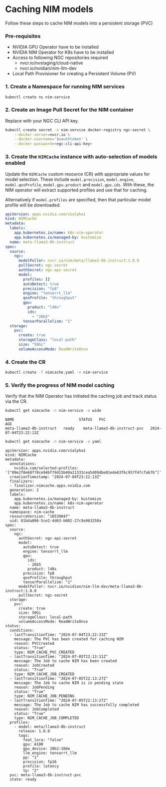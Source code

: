 # Caching NIM models
Follow these steps to cache NIM models into a persistent storage (PVC)

### Pre-requisites

* NVIDIA GPU Operator have to be installed
* NVIDIA NIM Operator for K8s have to be installed
* Access to following NGC repositories required
  - nvcr.io/nvstaging/cloud-native
  - nvcr.io/nvidian/nim-llm-dev
* Local Path Provisioner for creating a Persistent Volume (PV)

### 1. Create a Namespace for running NIM services

```sh
kubectl create ns nim-service
```

### 2. Create an Image Pull Secret for the NIM container

Replace <ngc-cli-api-key> with your NGC CLI API key.

```sh
kubectl create secret -n nim-service docker-registry ngc-secret \
    --docker-server=nvcr.io \
    --docker-username='$oauthtoken' \
    --docker-password=<ngc-cli-api-key>
```

### 3. Create the `NIMCache` instance with auto-selection of models enabled
Update the `NIMCache` custom resource (CR) with appropriate values for model selection.
These include `model.precision`, `model.engine`, `model.qosProfile`, `model.gpu.product` and `model.gpu.ids`.
With these, the NIM operator will extract supported profiles and use that for caching.

Alternatively if `model.profiles` are specified, then that particular model profile will be downloaded.

```yaml
apiVersion: apps.nvidia.com/v1alpha1
kind: NIMCache
metadata:
  labels:
    app.kubernetes.io/name: k8s-nim-operator
    app.kubernetes.io/managed-by: kustomize
  name: meta-llama3-8b-instruct
spec:
  source:
    ngc:
      modelPuller: nvcr.io/nim/meta/llama3-8b-instruct:1.0.0
      pullSecret: ngc-secret
      authSecret: ngc-api-secret
      model:
        profiles: []
        autoDetect: true
        precision: "fp8"
        engine: "tensorrt_llm"
        qosProfile: "throughput"
        gpu:
          product: "l40s"
          ids:
            - "26b5"
        tensorParallelism: "1"
  storage:
    pvc:
      create: true
      storageClass: "local-path"
      size: "50Gi"
      volumeAccessMode: ReadWriteOnce
```

### 4. Create the CR

```sh
kubectl create -f nimcache.yaml -n nim-service
```

### 5. Verify the progress of NIM model caching
Verify that the NIM Operator has initiated the caching job and track status via the CR.

```sh
kubectl get nimcache -n nim-service -o wide
```

```console
NAME                             STATUS   PVC                                  AGE
meta-llama3-8b-instruct   ready    meta-llama3-8b-instruct-pvc   2024-07-04T23:22:13Z
```

```sh
kubectl get nimcache -n nim-service -o yaml
```

```console
apiVersion: apps.nvidia.com/v1alpha1
kind: NIMCache
metadata:
  annotations:
    nvidia.com/selected-profiles: '["09e2f8e68f78ce94bf79d15b40a21333cea5d09dbe01ede63f6c957f4fcfab7b"]'
  creationTimestamp: "2024-07-04T23:22:13Z"
  finalizers:
  - finalizer.nimcache.apps.nvidia.com
  generation: 2
  labels:
    app.kubernetes.io/managed-by: kustomize
    app.kubernetes.io/name: k8s-nim-operator
  name: meta-llama3-8b-instruct
  namespace: nim-cache
  resourceVersion: "16539047"
  uid: 81bda896-5ce2-4d63-b082-27c9a963250a
spec:
  source:
    ngc:
      authSecret: ngc-api-secret
      model:
        autoDetect: true
        engine: tensorrt_llm
        gpu:
          ids:
          - 26b5
          product: l40s
        precision: fp8
        qosProfile: throughput
        tensorParallelism: "1"
      modelPuller: nvcr.io/nvidian/nim-llm-dev/meta-llama3-8b-instruct:1.0.0
      pullSecret: ngc-secret
  storage:
    pvc:
      create: true
      size: 50Gi
      storageClass: local-path
      volumeAccessMode: ReadWriteOnce
status:
  conditions:
  - lastTransitionTime: "2024-07-04T23:22:13Z"
    message: The PVC has been created for caching NIM
    reason: PVCCreated
    status: "True"
    type: NIM_CACHE_PVC_CREATED
  - lastTransitionTime: "2024-07-05T22:13:11Z"
    message: The Job to cache NIM has been created
    reason: JobCreated
    status: "True"
    type: NIM_CACHE_JOB_CREATED
  - lastTransitionTime: "2024-07-05T22:13:27Z"
    message: The Job to cache NIM is in pending state
    reason: JobPending
    status: "True"
    type: NIM_CACHE_JOB_PENDING
  - lastTransitionTime: "2024-07-05T22:13:27Z"
    message: The Job to cache NIM has successfully completed
    reason: JobCompleted
    status: "True"
    type: NIM_CACHE_JOB_COMPLETED
  profiles:
    - model: meta/llama3-8b-instruct
      release: 1.0.0
      tags:
        feat_lora: "false"
        gpu: A100
        gpu_device: 20b2:10de
        llm_engine: tensorrt_llm
        pp: "1"
        precision: fp16
        profile: latency
        tp: "2"
  pvc: meta-llama3-8b-instruct-pvc
  state: ready
```